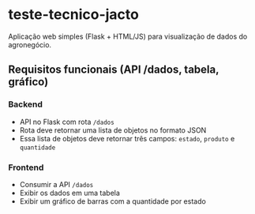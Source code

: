 # teste-tecnico-jacto
Aplicação web simples (Flask + HTML/JS) para visualização de dados do agronegócio.

## Requisitos funcionais (API /dados, tabela, gráfico)
### Backend
- API no Flask com rota `/dados`
- Rota deve retornar uma lista de objetos no formato JSON
- Essa lista de objetos deve retornar três campos: `estado`, `produto` e `quantidade`

### Frontend
- Consumir a API `/dados`
- Exibir os dados em uma tabela
- Exibir um gráfico de barras com a quantidade por estado
